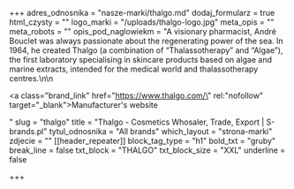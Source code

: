 +++
adres_odnosnika = "nasze-marki/thalgo.md"
dodaj_formularz = true
html_czysty = ""
logo_marki = "/uploads/thalgo-logo.jpg"
meta_opis = ""
meta_robots = ""
opis_pod_naglowiekm = "A visionary pharmacist, André Bouclet was always passionate about the regenerating power of the sea. In 1964, he created Thalgo (a combination of “Thalassotherapy” and “Algae”), the first laboratory specialising in skincare products based on algae and marine extracts, intended for the medical world and thalassotherapy centres.\n\n    <p><a class=\"brand_link\" href=\"https://www.thalgo.com/\" rel:\"nofollow\" target=\"_blank\">Manufacturer's website</a></p>"
slug = "thalgo"
title = "Thalgo - Cosmetics Whosaler, Trade, Export | S-brands.pl"
tytul_odnosnika = "All brands"
which_layout = "strona-marki"
zdjecie = ""
[[header_repeater]]
block_tag_type = "h1"
bold_txt = "gruby"
break_line = false
txt_block = "THALGO"
txt_block_size = "XXL"
underline = false

+++
